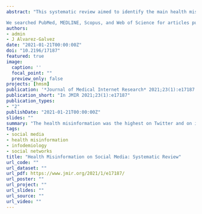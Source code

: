 ```yaml
---
abstract: "This systematic review aimed to identify the main health misinformation topics and their prevalence on different social media platforms, focusing on methodological quality and the diverse solutions that are being implemented to address this public health concern.

We searched PubMed, MEDLINE, Scopus, and Web of Science for articles published in English before March 2019, with a focus on the study of health misinformation in social media. We defined health misinformation as a health-related claim that is based on anecdotal evidence, false, or misleading owing to the lack of existing scientific knowledge. We included (1) articles that focused on health misinformation in social media, including those in which the authors discussed the consequences or purposes of health misinformation and (2) studies that described empirical findings regarding the measurement of health misinformation on these platforms."
authors:
- admin
- J Alvarez-Galvez
date: "2021-01-21T00:00:00Z"
doi: "10.2196/17187"
featured: true
image:
  caption: ''
  focal_point: ""
  preview_only: false
projects: [hmsm]
publication: '*Journal of Medical Internet Research* 2021;23(1):e17187'
publication_short: "In JMIR 2021;23(1):e17187"
publication_types:
- "2"
publishDate: "2021-01-21T00:00:00Z"
slides: ""
summary: "The health misinformation was the highest on Twitter and on issues related to smoking products and drugs. However, misinformation on major public health issues, such as vaccines and diseases, was also high. Our study offers a comprehensive characterization of the dominant health misinformation topics and a comprehensive description of their prevalence on different social media platforms, which can guide future studies and help in the development of evidence-based digital policy action plans."
tags:
- social media
- health misinformation
- infodemiology
- social networks
title: "Health Misinformation on Social Media: Systematic Review"
url_code: ""
url_dataset: ""
url_pdf: https://www.jmir.org/2021/1/e17187/
url_poster: ""
url_project: ""
url_slides: ""
url_source: ""
url_video: ""
---
```

